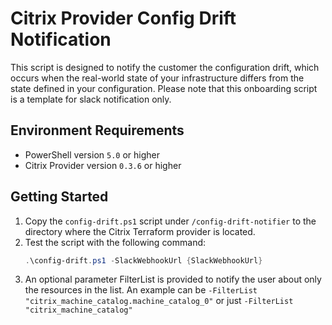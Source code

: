 # Citrix Provider Config Drift Notification

This script is designed to notify the customer the configuration drift, which occurs when the real-world state of your infrastructure differs from the state defined in your configuration.
Please note that this onboarding script is a template for slack notification only.

## Environment Requirements

- PowerShell version `5.0` or higher
- Citrix Provider version `0.3.6` or higher

## Getting Started

1. Copy the `config-drift.ps1` script under `/config-drift-notifier` to the directory where the Citrix Terraform provider is located.
2. Test the script with the following command:
    ```powershell
    .\config-drift.ps1 -SlackWebhookUrl {SlackWebhookUrl} 
3. An optional parameter FilterList is provided to notify the user about only the resources in the list. An example can be  `-FilterList "citrix_machine_catalog.machine_catalog_0"` or just  `-FilterList "citrix_machine_catalog"`
